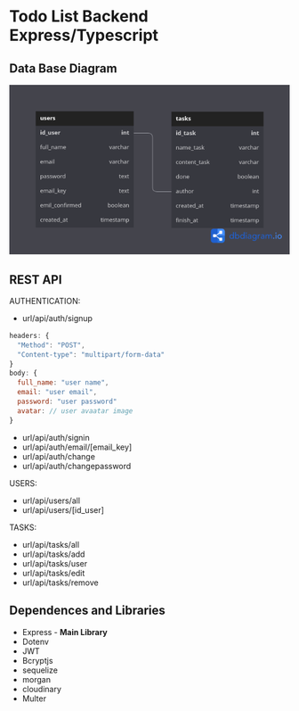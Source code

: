 # Todo List Backend Express/Typescript

## Data Base Diagram

<img src="./src/assets/db.diagram.png" ></img>

## REST API

AUTHENTICATION:

- url/api/auth/signup

```js
headers: {
  "Method": "POST",
  "Content-type": "multipart/form-data"
}
body: {
  full_name: "user name",
  email: "user email",
  password: "user password"
  avatar: // user avaatar image
}
```

- url/api/auth/signin
- url/api/auth/email/[email_key]
- url/api/auth/change
- url/api/auth/changepassword

USERS:

- url/api/users/all
- url/api/users/[id_user]

TASKS:

- url/api/tasks/all
- url/api/tasks/add
- url/api/tasks/user
- url/api/tasks/edit
- url/api/tasks/remove

## Dependences and Libraries

- Express - **Main Library**
- Dotenv
- JWT
- Bcryptjs
- sequelize
- morgan
- cloudinary
- Multer
